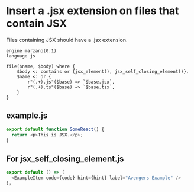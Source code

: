 # Insert a .jsx extension on files that contain JSX

Files containing JSX should have a .jsx extension.

```grit
engine marzano(0.1)
language js

file($name, $body) where {
    $body <: contains or {jsx_element(), jsx_self_closing_element()},
    $name <: or {
        r"(.+).js"($base) => `$base.jsx`,
        r"(.+).ts"($base) => `$base.tsx`,
    }
}
```

## example.js

```js
export default function SomeReact() {
  return <p>This is JSX.</p>;
}
```

## For jsx_self_closing_element.js

```js
export default () => (
  <ExampleItem code={code} hint={hint} label="Avengers Example" />
);

```